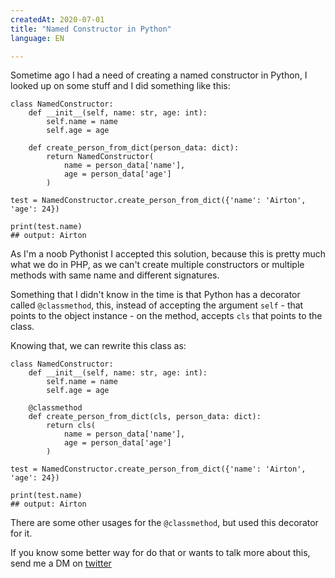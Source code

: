 ```yaml
---
createdAt: 2020-07-01
title: "Named Constructor in Python"
language: EN

---
```


Sometime ago I had a need of creating a named constructor in Python, I looked up on some stuff and I did something like this:

```
class NamedConstructor:
    def __init__(self, name: str, age: int):
        self.name = name
        self.age = age
    
    def create_person_from_dict(person_data: dict):
        return NamedConstructor(
            name = person_data['name'],
            age = person_data['age']
        )
      
test = NamedConstructor.create_person_from_dict({'name': 'Airton', 'age': 24})

print(test.name)
## output: Airton
```

As I'm a noob Pythonist I accepted this solution, because this is pretty much what we do in PHP, as we can't create multiple constructors or multiple methods with same name and different signatures.

Something that I didn't know in the time is that Python has a decorator called `@classmethod`, this, instead of accepting the argument `self` - that points to the object instance - on the method, accepts `cls` that points to the class.

Knowing that, we can rewrite this class as:

```
class NamedConstructor:
    def __init__(self, name: str, age: int):
        self.name = name
        self.age = age

    @classmethod 
    def create_person_from_dict(cls, person_data: dict):
        return cls(
            name = person_data['name'],
            age = person_data['age']
        )

test = NamedConstructor.create_person_from_dict({'name': 'Airton', 'age': 24})

print(test.name)
## output: Airton
```

There are some other usages for the `@classmethod`, but used this decorator for it. 

If you know some better way for do that or wants to talk more about this, send me a DM on [twitter](https://twitter.com/airtonzanon)
